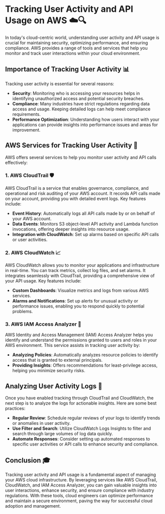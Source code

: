 # Tracking User Activity and API Usage on AWS ☁️🔍
In today's cloud-centric world, understanding user activity and API usage is crucial for maintaining security, optimizing performance, and ensuring compliance. AWS provides a range of tools and services that help you monitor and track user interactions within your cloud environment.

## Importance of Tracking User Activity 📊

Tracking user activity is essential for several reasons:

- **Security**: Monitoring who is accessing your resources helps in identifying unauthorized access and potential security breaches.
- **Compliance**: Many industries have strict regulations regarding data access and usage. Keeping detailed logs can help meet compliance requirements.
- **Performance Optimization**: Understanding how users interact with your applications can provide insights into performance issues and areas for improvement.

## AWS Services for Tracking User Activity 🌟

AWS offers several services to help you monitor user activity and API calls effectively:

### 1. **AWS CloudTrail** 🛡️

AWS CloudTrail is a service that enables governance, compliance, and operational and risk auditing of your AWS account. It records API calls made on your account, providing you with detailed event logs. Key features include:

- **Event History**: Automatically logs all API calls made by or on behalf of your AWS account.
- **Data Events**: Monitors S3 object-level API activity and Lambda function invocations, offering deeper insights into resource usage.
- **Integration with CloudWatch**: Set up alarms based on specific API calls or user activities.

### 2. **AWS CloudWatch** 📈

AWS CloudWatch allows you to monitor your applications and infrastructure in real-time. You can track metrics, collect log files, and set alarms. It integrates seamlessly with CloudTrail, providing a comprehensive view of your API usage. Key features include:

- **Custom Dashboards**: Visualize metrics and logs from various AWS services.
- **Alarms and Notifications**: Set up alerts for unusual activity or performance issues, enabling you to respond quickly to potential problems.

### 3. **AWS IAM Access Analyzer** 🔐

AWS Identity and Access Management (IAM) Access Analyzer helps you identify and understand the permissions granted to users and roles in your AWS environment. This service assists in tracking user activity by:

- **Analyzing Policies**: Automatically analyzes resource policies to identify access that is granted to external principals.
- **Providing Insights**: Offers recommendations for least-privilege access, helping you minimize security risks.

## Analyzing User Activity Logs 📖

Once you have enabled tracking through CloudTrail and CloudWatch, the next step is to analyze the logs for actionable insights. Here are some best practices:

- **Regular Review**: Schedule regular reviews of your logs to identify trends or anomalies in user activity.
- **Use Filter and Search**: Utilize CloudWatch Logs Insights to filter and search through large volumes of log data quickly.
- **Automate Responses**: Consider setting up automated responses to specific user activities or API calls to enhance security and compliance.

## Conclusion 🎓

Tracking user activity and API usage is a fundamental aspect of managing your AWS cloud infrastructure. By leveraging services like AWS CloudTrail, CloudWatch, and IAM Access Analyzer, you can gain valuable insights into user interactions, enhance security, and ensure compliance with industry regulations. With these tools, cloud engineers can optimize performance and maintain a secure environment, paving the way for successful cloud adoption and management.
